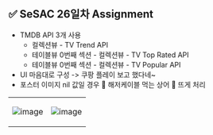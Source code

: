 ## ✅ SeSAC 26일차 Assignment

- TMDB API 3개 사용
    -  컬렉션뷰 - TV Trend API
    -  테이블뷰 0번째 섹션 - 컬렉션뷰 - TV Top Rated API
    -  테이블뷰 0번째 섹션 - 컬렉션뷰 - TV Popular API
- UI 마음대로 구성 -> 쿠팡 플레이 보고 했다네~
- 포스터 이미지 nil 값일 경우 🦈 해저케이블 먹는 상어 🦈 뜨게 처리

<table>
<tr>
<td>
    
![image](https://github.com/MADElinessss/MediaProject/assets/88757043/314e95e1-9a9c-4a4b-82c2-53a3d7bfc4a2)

</td>
<td>

![image](https://github.com/MADElinessss/MediaProject/assets/88757043/5ee2c63f-4c46-461c-b78c-b94071bb914a)


</td>
</tr>
</table>
